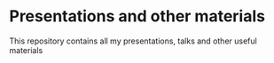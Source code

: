 # Presentations and other materials

This repository contains all my presentations, talks and other useful materials